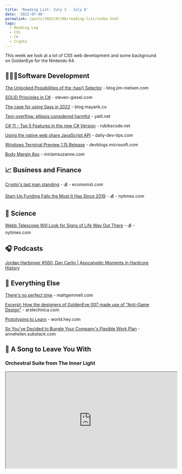 ```yaml
---
title: 'Reading List: July 2 - July 8'
date: '2022-07-08'
permalink: /posts/2022/07/08/reading-list/index.html
tags:
  - Reading Log
  - CSS
  - C#
  - Crypto
---
```


This week we look at a lot of CSS web development and some background on GoldenEye for the Nintendo 64.
<!-- excerpt -->

<div class="reading-log"></div>

## 👨🏼‍💻Software Development

[The Unlocked Possibilities of the :has() Selector](https://blog.jim-nielsen.com/2022/unlocked-possibilities-of-has-selector/) - blog.jim-nielsen.com

[SOLID Principles in C#](https://steven-giesel.com/blogPost/a252f2da-1ae8-4449-9b5f-43657308eabb) - steven-giesel.com

[The case for using Sass in 2022](https://blog.mayank.co/the-case-for-using-sass-in-2022) - blog.mayank.co

[Text-overflow: ellipsis considered harmful](https://yatil.net/blog/text-overflow-ellipsis-harmful) - yatil.net

[C# 11 - Top 5 Features in the new C# Version](https://rubikscode.net/2022/06/20/c-11-top-5-features-in-the-new-c-version/) - rubikscode.net

[Using the native web share JavaScript API](https://daily-dev-tips.com/posts/using-the-native-web-share-javascript-api/) - daily-dev-tips.com

[Windows Terminal Preview 1.15 Release](https://devblogs.microsoft.com/commandline/windows-terminal-preview-1-15-release/) - devblogs.microsoft.com

[Body Margin 8px](https://www.miriamsuzanne.com/2022/07/04/body-margin-8px/) - miriamsuzanne.com

## 📈 Business and Finance

[Crypto's last man standing](https://www.economist.com/finance-and-economics/2022/07/05/cryptos-last-man-standing) - 💰 - economist.com

[Start-Up Funding Falls the Most It Has Since 2019](https://www.nytimes.com/2022/07/07/technology/tech-start-up-funding.html) - 💰 - nytimes.com

## 🔬 Science

[Webb Telescope Will Look for Signs of Life Way Out There](https://www.nytimes.com/2022/07/02/science/webb-telescope-exoplanets-atmosphere.html) - 💰 - nytimes.com

## 🎧 Podcasts

[Jordan Harbinger #560: Dan Carlin | Apocalyptic Moments in Hardcore History](https://www.jordanharbinger.com/dan-carlin-apocalyptic-moments-in-hardcore-history/)

## 🎒 Everything Else

[There's no perfect time](https://mattgemmell.com/theres-no-perfect-time/) - mattgemmell.com

[Excerpt: How the designers of GoldenEye 007 made use of "Anti-Game Design"](https://arstechnica.com/gaming/2022/07/book-excerpt-anti-game-design-and-the-making-of-goldeneye-007/) - arstechnica.com

[Prototyping to Learn](https://world.hey.com/rjs/21-prototyping-to-learn-726e2d3e) - world.hey.com

[So You've Decided to Bungle Your Company's Flexible Work Plan](https://annehelen.substack.com/p/so-youve-decided-to-bungle-your-companys) - annehelen.substack.com

## 🎵 A Song to Leave You With

### Orchestral Suite from The Inner Light

<fit-vids>
    <iframe
        width="560"
        height="315"
        src="https://www.youtube.com/embed/eujM5uoo-l0"
        title="Orchestral Suite from The Inner Light"
        allow="accelerometer; autoplay; clipboard-write; encrypted-media; gyroscope; picture-in-picture"
        allowfullscreen></iframe>
</fit-vids>